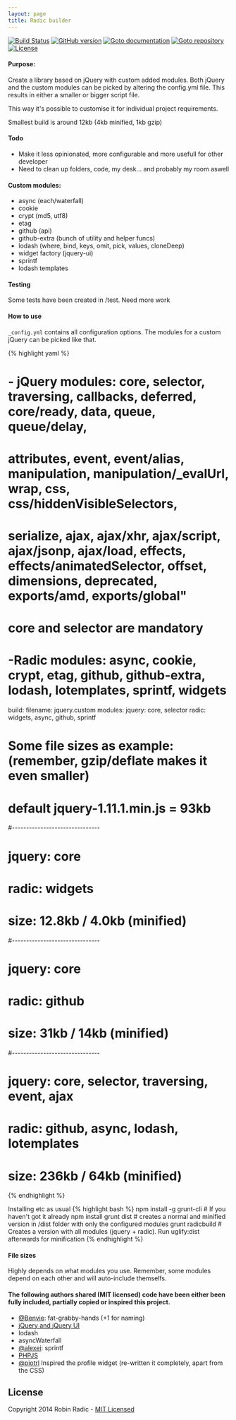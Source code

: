 ```yaml
---
layout: page
title: Radic builder
---
```

[![Build Status](https://secure.travis-ci.org/RobinRadic/radic-builder.svg?branch=master)](https://travis-ci.org/RobinRadic/radic-builder)
[![GitHub version](https://badge.fury.io/gh/robinradic%2Fradic-builder.svg)](http://badge.fury.io/gh/robinradic%2Fradic-builder)
[![Goto documentation](http://img.shields.io/badge/goto-documentation-orange.svg)](http://robinradic.github.io/radic-builder)
[![Goto repository](http://img.shields.io/badge/goto-repository-orange.svg)](https://github.com/robinradic/radic-builder)
[![License](http://img.shields.io/badge/license-MIT-blue.svg)](http://radic.mit-license.org)


#### Purpose:
Create a library based on jQuery with custom added modules. Both jQuery and the custom modules can be picked by altering the config.yml file. This results in either a smaller or bigger script file.

This way it's possible to customise it for individual project requirements.

Smallest build is around 12kb (4kb minified, 1kb gzip)


#### Todo
- Make it less opinionated, more configurable and more usefull for other developer
- Need to clean up folders, code, my desk... and probably my room aswell


#### Custom modules:
- async (each/waterfall)
- cookie
- crypt (md5, utf8)
- etag
- github (api)
- github-extra (bunch of utility and helper funcs)
- lodash (where, bind, keys, omit, pick, values, cloneDeep)
- widget factory (jquery-ui)
- sprintf
- lodash templates


#### Testing
Some tests have been created in /test. Need more work

#### How to use
`_config.yml` contains all configuration options. The modules for a custom jQuery can be picked like that.

{% highlight yaml %}
# - jQuery modules: core, selector,  traversing, callbacks,  deferred, core/ready, data,  queue, queue/delay,
#                 attributes,  event, event/alias, manipulation,  manipulation/_evalUrl, wrap,  css, css/hiddenVisibleSelectors,
#                 serialize,  ajax, ajax/xhr, ajax/script, ajax/jsonp, ajax/load, effects,  effects/animatedSelector, offset,  dimensions, deprecated,  exports/amd, exports/global"
# core and selector are mandatory
# -Radic modules: async, cookie, crypt, etag, github, github-extra, lodash, lotemplates, sprintf, widgets

build:
  filename: jquery.custom
  modules:
    jquery: core, selector
    radic: widgets, async, github, sprintf



# Some file sizes as example: (remember, gzip/deflate makes it even smaller)
# default jquery-1.11.1.min.js = 93kb
#-------------------------------
#    jquery: core
#    radic: widgets
#    size: 12.8kb / 4.0kb (minified)
#-------------------------------
#    jquery: core
#    radic: github
#    size: 31kb / 14kb (minified)
#-------------------------------
#    jquery: core, selector, traversing, event, ajax
#    radic: github, async, lodash, lotemplates
#    size: 236kb / 64kb (minified)
{% endhighlight %}

Installing etc as usual
{% highlight bash %}
npm install -g grunt-cli # If you haven't got it already
npm install
grunt dist # creates a normal and minified version in /dist folder with only the configured modules
grunt radicbuild # Creates a version with all modules (jquery + radic). Run uglify:dist afterwards for minification
{% endhighlight %}

#### File sizes
Highly depends on what modules you use. Remember, some modules depend on each other and will auto-include themselfs.


#### The following authors shared (MIT licensed) code have been either been fully included, partially copied or inspired this project.
- [@Benvie](https://github.com/Benvie/fat-grabby-hands): fat-grabby-hands (+1 for naming)
- [jQuery and jQuery UI](https://github.com/jquery)
- lodash
- asyncWaterfall
- [@alexei](https://github.com/alexei/sprintf.js): sprintf
- [PHPJS](http://phpjs.com)
- [@piotrl](https://github.com/piotrl/github-profile-widget) Inspired the profile widget (re-written it completely, apart from the CSS)



License
--------------
Copyright 2014 Robin Radic - [MIT Licensed](http://radic.mit-license.org/)

